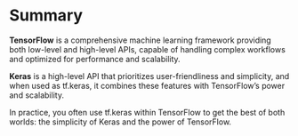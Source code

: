 # Summary

**TensorFlow** is a comprehensive machine learning framework providing both low-level and high-level APIs, capable of handling complex workflows and optimized for performance and scalability.

**Keras** is a high-level API that prioritizes user-friendliness and simplicity, and when used as tf.keras, it combines these features with TensorFlow’s power and scalability.

In practice, you often use tf.keras within TensorFlow to get the best of both worlds: the simplicity of Keras and the power of TensorFlow.